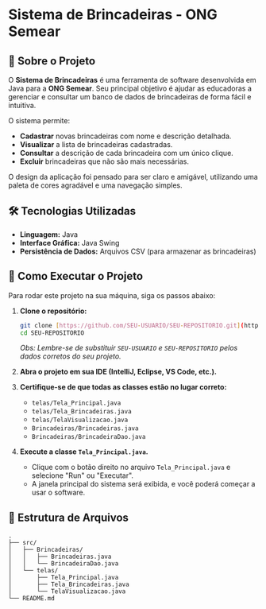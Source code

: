 # Sistema de Brincadeiras - ONG Semear

## 📝 Sobre o Projeto

O **Sistema de Brincadeiras** é uma ferramenta de software desenvolvida em Java para a **ONG Semear**. Seu principal objetivo é ajudar as educadoras a gerenciar e consultar um banco de dados de brincadeiras de forma fácil e intuitiva.

O sistema permite:
- **Cadastrar** novas brincadeiras com nome e descrição detalhada.
- **Visualizar** a lista de brincadeiras cadastradas.
- **Consultar** a descrição de cada brincadeira com um único clique.
- **Excluir** brincadeiras que não são mais necessárias.

O design da aplicação foi pensado para ser claro e amigável, utilizando uma paleta de cores agradável e uma navegação simples.

## 🛠️ Tecnologias Utilizadas

- **Linguagem:** Java
- **Interface Gráfica:** Java Swing
- **Persistência de Dados:** Arquivos CSV (para armazenar as brincadeiras)

## 🚀 Como Executar o Projeto

Para rodar este projeto na sua máquina, siga os passos abaixo:

1.  **Clone o repositório:**
    ```bash
    git clone [https://github.com/SEU-USUARIO/SEU-REPOSITORIO.git](https://github.com/SEU-USUARIO/SEU-REPOSITORIO.git)
    cd SEU-REPOSITORIO
    ```
    *Obs: Lembre-se de substituir `SEU-USUARIO` e `SEU-REPOSITORIO` pelos dados corretos do seu projeto.*

2.  **Abra o projeto em sua IDE (IntelliJ, Eclipse, VS Code, etc.).**

3.  **Certifique-se de que todas as classes estão no lugar correto:**
    - `telas/Tela_Principal.java`
    - `telas/Tela_Brincadeiras.java`
    - `telas/TelaVisualizacao.java`
    - `Brincadeiras/Brincadeiras.java`
    - `Brincadeiras/BrincadeiraDao.java`

4.  **Execute a classe `Tela_Principal.java`.**
    - Clique com o botão direito no arquivo `Tela_Principal.java` e selecione "Run" ou "Executar".
    - A janela principal do sistema será exibida, e você poderá começar a usar o software.

## 📄 Estrutura de Arquivos
    .
    ├── src/
    │   ├── Brincadeiras/
    │   │   ├── Brincadeiras.java
    │   │   └── BrincadeiraDao.java
    │   └── telas/
    │       ├── Tela_Principal.java
    │       ├── Tela_Brincadeiras.java
    │       └── TelaVisualizacao.java
    └── README.md
